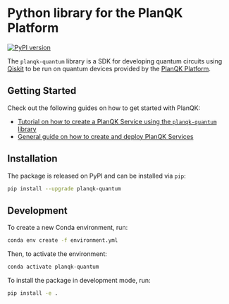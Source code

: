 # Python library for the PlanQK Platform

[![PyPI version](https://badge.fury.io/py/planqk-quantum.svg)](https://badge.fury.io/py/planqk-quantum)

The `planqk-quantum` library is a SDK for developing quantum circuits using [Qiskit](https://pypi.org/project/qiskit) to be run on quantum devices provided by the [PlanQK Platform](https://docs.platform.planqk.de).

## Getting Started

Check out the following guides on how to get started with PlanQK:

- [Tutorial on how to create a PlanQK Service using the `planqk-quantum` library](https://docs.platform.planqk.de/tutorials/tutorial-qiskit.html)
- [General guide on how to create and deploy PlanQK Services](https://docs.platform.planqk.de/docs/service-platform/managed-services.html)

## Installation

The package is released on PyPI and can be installed via `pip`:

```bash
pip install --upgrade planqk-quantum
```

## Development

To create a new Conda environment, run:

```bash
conda env create -f environment.yml
```

Then, to activate the environment:

```bash
conda activate planqk-quantum
```

To install the package in development mode, run:

```bash
pip install -e .
```
